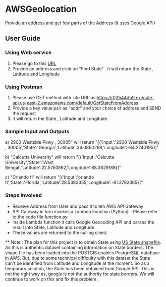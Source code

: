 # AWSGeolocation
Provide an address and get few parts of the Address (It uses Google API)

## User Guide 
### Using Web service
1) Please go to this [URL](https://mns-lambda-api.s3.us-east-2.amazonaws.com/index.html)
2) Provide an address and click on "Find State" . It will return the State , Latitude and Longitude

### Using Postman
1) Please use GET method with site URL as
        https://r0j1b44db9.execute-api.us-east-2.amazonaws.com/default/GetStateFromAddress 
2) Provide a key value pair as "addr" and your choice of address and SEND the request
3) It will return the State , Latitude and Longitude

### Sample Input and Outputs
  
  a) 2900 Westside Pkwy , 30005" will return 
            "[{'Input':'2900 Westside Pkwy , 30005','State':'Georgia','Latitude':34.0860298,'Longitude':-84.2740195}]"
          
  b) "Calcutta University" will return 
            "[{'Input':'Calcutta University','State':'West Bengal','Latitude':22.5750862,'Longitude':88.3629188}]"
          
  c) "Orlando fl" will return
            "[{'Input':'orlando fl','State':'Florida','Latitude':28.5383355,'Longitude':-81.3792365}]"

### Steps Involved
- Receive Address from User and pass it to teh AWS API Gateway
- API Gateway in turn invokes a Lambda Function (Python) - Please refer to the code file function.py
- Inside Lambda function it calls Google Geocoding API and parses the result into State, Latitude and Longitude
- These values are returned to the calling client. 

** Note : The plan for this project is to obtain State using [US State shapefile](https://www.census.gov/programs-surveys/geography.html).  As this is authentic dataset containing information on State borders. The shape file has been loaded into the POSTGIS enables PostgreSQL database in AWS. But, due to some technical difficulty with this dataset the State can't be identified from Latitude and Longitude at the moment. So as a temporary solution, the State has been obtained from Google API. This is not the right way as, google is not the authority for state borders. We will continue to work on this and fix this problem .
